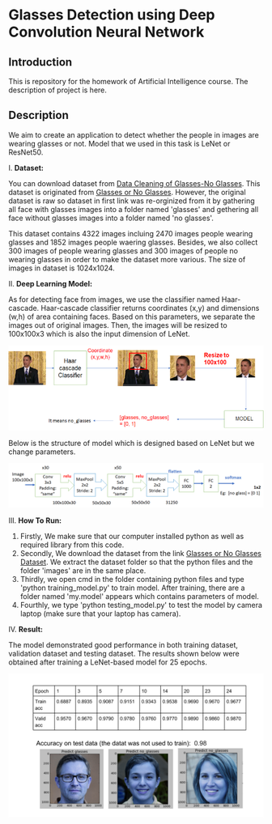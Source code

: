 # Glasses Detection using Deep Convolution Neural Network

## Introduction

This is repository for the homework of Artificial Intelligence course. The description of project is here.

## Description

We aim to create an application to detect whether the people in images are wearing glasses or not. Model that we used in this task is LeNet or ResNet50. 

I. <strong>Dataset:</strong>

You can download dataset from [Data Cleaning of Glasses-No Glasses](https://www.kaggle.com/datasets/jorgebuenoperez/datacleaningglassesnoglasses). This dataset is originated from [Glasses or No Glasses](https://www.kaggle.com/datasets/jeffheaton/glasses-or-no-glasses). However, the original dataset is raw so dataset in first link was re-orginized from it by gathering all face with glasses images into a folder named 'glasses' and gethering all face without glasses images into a folder named 'no glasses'. 

This dataset contains 4322 images incluing 2470 images people wearing glasses and 1852 images people waering glasses. Besides, we also collect 300 images of people wearing glasses and 300 images of people no wearing glasses in order to make the dataset more various. The size of images in dataset is 1024x1024.

II. <strong>Deep Learning Model:</strong>

As for detecting face from images, we use the classifier named Haar-cascade. Haar-cascade classifier returns coordinates (x,y) and dimensions (w,h) of area containing faces. Based on this parameters, we separate the images out of original images. Then, the images will be resized to 100x100x3 which is also the input dimension of LeNet.

<img src="img/Architecture.PNG" alt="1" width = auto height = auto>

Below is the structure of model which is designed based on LeNet but we change parameters.

<img src="img/ModelStructure.png" alt="1" width = auto height = auto>

III. <strong>How To Run: </strong>

  1. Firstly, We make sure that our computer installed python as well as required library from this code. 
  2. Secondly, We download the dataset from the link [Glasses or No Glasses Dataset](https://www.kaggle.com/datasets/jorgebuenoperez/datacleaningglassesnoglasses). We extract the dataset folder so that the python files and the folder 'images' are in the same place.
  3. Thirdly, we open cmd in the folder containing python files and type 'python training_model.py' to train model. After training, there are a folder named 'my.model' appears which contains parameters of model.
  4. Fourthly, we type 'python testing_model.py' to test the model by camera laptop (make sure that your laptop has camera).
  
IV. <strong>Result: </strong>
 
The model demonstrated good performance in both training dataset, validation dataset and testing dataset. The results shown below were obtained after training a LeNet-based model for 25 epochs.

<img src="img/Result.png" alt="1" width = auto height = auto>



